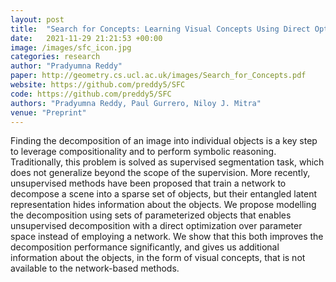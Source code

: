 ```yaml
---
layout: post
title:  "Search for Concepts: Learning Visual Concepts Using Direct Optimization"
date:   2021-11-29 21:21:53 +00:00
image: /images/sfc_icon.jpg
categories: research
author: "Pradyumna Reddy"
paper: http://geometry.cs.ucl.ac.uk/images/Search_for_Concepts.pdf
website: https://github.com/preddy5/SFC
code: https://github.com/preddy5/SFC
authors: "Pradyumna Reddy, Paul Gurrero, Niloy J. Mitra"
venue: "Preprint"
---
```

Finding the decomposition of an image into individual objects is a key step to leverage compositionality and to perform symbolic reasoning. Traditionally, this problem is solved as supervised segmentation task, which does not generalize beyond the scope of the supervision. More recently, unsupervised methods have been proposed that train a network to decompose a scene into a sparse set of objects, but their entangled latent representation hides information about the objects. We propose modelling the decomposition using sets of parameterized objects that enables unsupervised decomposition with a direct optimization over parameter space instead of employing a network. We show that this both improves the decomposition performance significantly, and gives us additional information about the objects, in the form of visual concepts, that is not available to the network-based methods.
